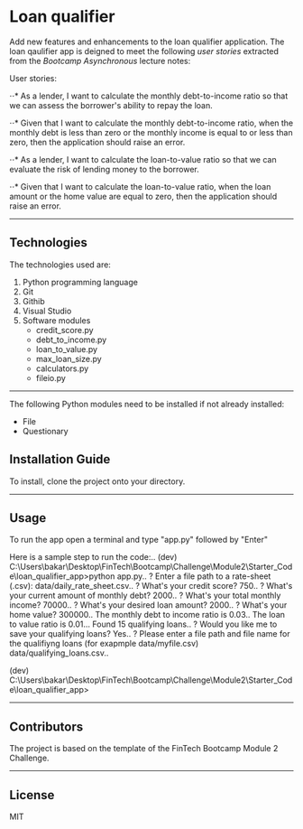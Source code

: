 # Loan qualifier 

Add new features and enhancements to the loan qualifier application. The loan qaulifier app is deigned to meet the following *user stories* extracted from the *Bootcamp Asynchronous* lecture notes:

User stories:

⋅⋅* As a lender, I want to calculate the monthly debt-to-income ratio so that we can assess the borrower's ability to repay the loan.

⋅⋅* Given that I want to calculate the monthly debt-to-income ratio, when the monthly debt is less than zero or the monthly income is equal to or less than zero, then the application should raise an error.

⋅⋅* As a lender, I want to calculate the loan-to-value ratio so that we can evaluate the risk of lending money to the borrower.

⋅⋅* Given that I want to calculate the loan-to-value ratio, when the loan amount or the home value are equal to zero, then the application should raise an error.

---

## Technologies

The technologies used are:
1. Python programming language
2. Git
3. Githib
4. Visual Studio
5. Software modules
    - credit_score.py
    - debt_to_income.py
    - loan_to_value.py
    - max_loan_size.py
    - calculators.py
    - fileio.py
---
The following Python modules need to be  installed if not already installed:
- File
- Questionary

## Installation Guide

To install, clone the project onto your directory.

---

## Usage

To run the app open a terminal and type "app.py" followed by "Enter"

Here is a sample step to run the code:..
(dev) C:\Users\bakar\Desktop\FinTech\Bootcamp\Challenge\Module2\Starter_Code\loan_qualifier_app>python  app.py..
? Enter a file path to a rate-sheet (.csv): data/daily_rate_sheet.csv..
? What's your credit score? 750..
? What's your current amount of monthly debt? 2000..
? What's your total monthly income? 70000..
? What's your desired loan amount? 2000..
? What's your home value? 300000..
The monthly debt to income ratio is 0.03..
The loan to value ratio is 0.01...
Found 15 qualifying loans..
? Would you like me to save your qualifying loans? Yes..
? Please enter a file path and file name for the qualifiyng loans (for exapmple data/myfile.csv) data/qualifying_loans.csv..

(dev) C:\Users\bakar\Desktop\FinTech\Bootcamp\Challenge\Module2\Starter_Code\loan_qualifier_app>


---

## Contributors

The project is based on the template of the FinTech Bootcamp Module 2 Challenge.

---

## License

MIT
